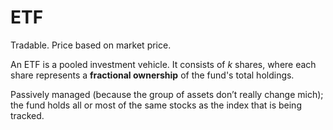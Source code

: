 # ETF

Tradable. Price based on market price.

An ETF is a pooled investment vehicle. It consists of _k_ shares, where each share represents a **fractional ownership** of the fund's total holdings.

Passively managed (because the group of assets don’t really change mich); the fund holds all or most of the same stocks as the index that is being tracked.
